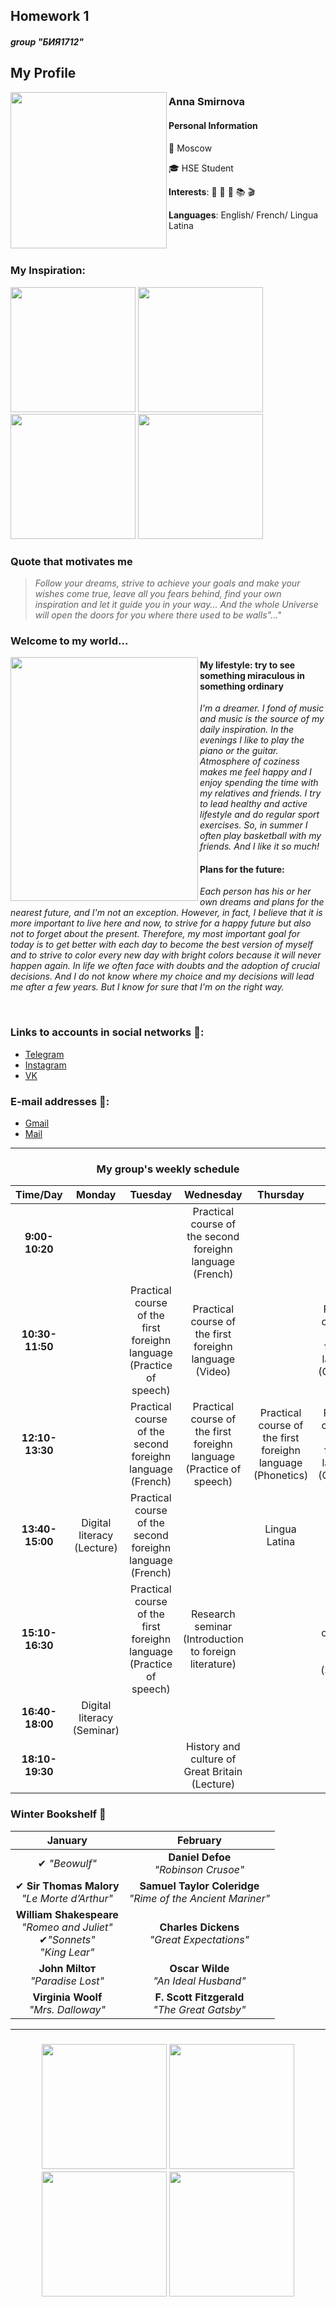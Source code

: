 ## Homework 1
####  *group "БИЯ1712"*

## My Profile 
<img src="https://pp.userapi.com/c637725/v637725238/41f6d/Mcc4RwIDMxc.jpg" width="250" height="250" align="left"/> 

### **Anna Smirnova**

#### Personal Information

:milky_way: Moscow

:mortar_board: HSE Student

**Interests**: :musical_note: :musical_keyboard: :basketball: :books: :clapper:

**Languages**: English/ French/ Lingua Latina 

<br clear="all"/> 

### My Inspiration:
<img src="https://pp.userapi.com/c841030/v841030913/55ee4/7ctHybpbAxY.jpg" width="200" height="200" /> <img src="https://pp.userapi.com/c834301/v834301156/41a5e/uPowXJlQMes.jpg" width="200" height="200" /> <img src="https://pp.userapi.com/c840025/v840025156/1d3be/7C6qm1nLc48.jpg" width="200" height="200" /> <img src="https://pp.userapi.com/c639429/v639429962/61026/bxv1aUL0dHU.jpg" width="200" height="200" />

### **Quote that motivates me**
>*Follow your dreams, strive to achieve your goals and make your wishes come true, leave all you fears behind, find your own inspiration and let it guide you in your way... And the whole Universe will open the doors for you where there used to be walls"..."*

### **Welcome to my world...**
<img src="https://pp.userapi.com/c840734/v840734529/49d78/QiQqAoTbyjM.jpg" width="300" height="390" align="left"/> 

#### **My lifestyle:** try to see something miraculous in something ordinary

*I'm a dreamer. I fond of music and music is the source of my daily inspiration. In the evenings I like to play the piano or the guitar.* *Atmosphere of coziness makes me feel happy and I enjoy spending the time with my relatives and friends.*
*I try to lead healthy and active lifestyle and do regular sport exercises. So, in summer I often play basketball with my friends. And I like it so much!*

#### **Plans for the future:**
*Each person has his or her own dreams and plans for the nearest future, and I'm not an exception. However, in fact, I believe that it is more important to live here and now, to strive for a happy future but also not to forget about the present. Therefore, my most important goal for today is to get better with each day to become the best version of myself and to strive to color every new day with bright colors because it will never happen again. In life we often face with doubts and the adoption of crucial decisions. And I do not know where my choice and my decisions will lead me after a few years. But I know for sure that I'm on the right way.*

<br clear="all"/>

### Links to accounts in social networks :email::
* [Telegram](https://t.me/annushc)
* [Instagram](https://www.instagram.com/annushc/)
* [VK](https://vk.com/annushc)
### E-mail addresses :email::
* [Gmail](mailto:annushc@gmail.ru)
* [Mail](mailto:annushc@mail.ru)

* * *
### <h3 align="center">My group's weekly schedule</h3>

Time/Day|Monday|Tuesday|Wednesday|Thursday|Friday|Saturday
:---:|:---:|:---:|:---:|:---:|:---:|:---:|
|**9:00-10:20**|||Practical course of the second foreighn language (French)
**10:30-11:50**||Practical course of the first foreighn language (Practice of speech)|Practical course of the first foreighn language (Video)||Practical course of the first foreighn language (Grammar)|
**12:10-13:30**||Practical course of the second foreighn language (French)|Practical course of the first foreighn language (Practice of speech)|Practical course of the first foreighn language (Phonetics)|Practical course of the first foreighn language (Grammar)|
**13:40-15:00**|Digital literacy (Lecture)|Practical course of the second foreighn language (French)||Lingua Latina||
**15:10-16:30**||Practical course of the first foreighn language (Practice of speech)|Research seminar (Introduction to foreign literature)||History and culture of Great Britain (Seminar)|
**16:40-18:00**|Digital literacy (Seminar)||||
**18:10-19:30**|||History and culture of Great Britain (Lecture)|||

### **Winter Bookshelf** :blue_book: 
**January**|**February**|
:---:|:---:|
|✔ *"Beowulf"*|**Daniel Defoe**<br>*"Robinson Crusoe"*|
|✔ **Sir Thomas Malory**<br>*"Le Morte d’Arthur"*|**Samuel Taylor Coleridge**<br>*"Rime of the Ancient Mariner"*|
|**William Shakespeare**<br>*"Romeo and Juliet"*<br>✔*"Sonnets"*<br>*"King Lear"*|**Charles Dickens**<br>*"Great Expectations"*|
|**John Miltoт**<br>*"Paradise Lost"*|**Oscar Wilde**<br>*"An Ideal Husband"*|
|**Virginia Woolf**<br>*"Mrs. Dalloway"* |**F. Scott Fitzgerald**<br>*"The Great Gatsby"* 

* * *

<h3 align="center"><img src="https://pp.userapi.com/c841122/v841122802/185e2/i5NuLgVMiWc.jpg" width="200" height="200"/> 
<img src="https://pp.userapi.com/c840629/v840629762/53b2/iGx-S-McH_o.jpg" width="200" height="200"/> 
<img src="https://pp.userapi.com/c841430/v841430317/5a251/1Gp4HmFoZeg.jpg" width="200" height="200"/> 
<img src="https://pp.userapi.com/c543105/v543105099/2e8ff/EPQ7EwDbiyk.jpg" width="200" height="200"/></h3> 
